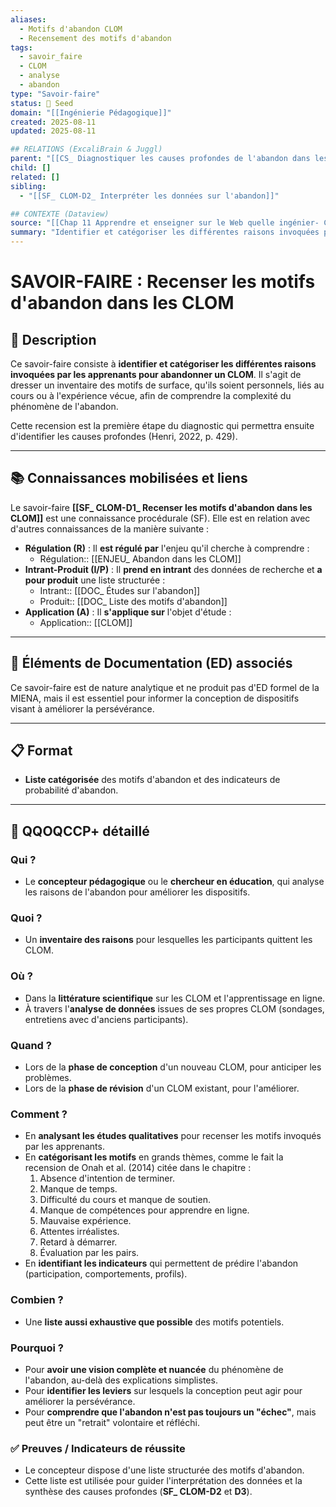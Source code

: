 ```yaml
---
aliases:
  - Motifs d'abandon CLOM
  - Recensement des motifs d'abandon
tags:
  - savoir_faire
  - CLOM
  - analyse
  - abandon
type: "Savoir-faire"
status: 🌱 Seed
domain: "[[Ingénierie Pédagogique]]"
created: 2025-08-11
updated: 2025-08-11

## RELATIONS (ExcaliBrain & Juggl)
parent: "[[CS_ Diagnostiquer les causes profondes de l'abandon dans les CLOM]]"
child: []
related: []
sibling:
  - "[[SF_ CLOM-D2_ Interpréter les données sur l'abandon]]"

## CONTEXTE (Dataview)
source: "[[Chap 11 Apprendre et enseigner sur le Web quelle ingénier- CLOM.pdf]]"
summary: "Identifier et catégoriser les différentes raisons invoquées par les apprenants pour abandonner un CLOM, en dressant un inventaire des motifs de surface."
---
```


# SAVOIR-FAIRE : Recenser les motifs d'abandon dans les CLOM

## 📌 Description
Ce savoir-faire consiste à **identifier et catégoriser les différentes raisons invoquées par les apprenants pour abandonner un CLOM**. Il s'agit de dresser un inventaire des motifs de surface, qu'ils soient personnels, liés au cours ou à l'expérience vécue, afin de comprendre la complexité du phénomène de l'abandon.

Cette recension est la première étape du diagnostic qui permettra ensuite d'identifier les causes profondes (Henri, 2022, p. 429).

---
## 📚 Connaissances mobilisées et liens
Le savoir-faire **[[SF_ CLOM-D1_ Recenser les motifs d'abandon dans les CLOM]]** est une connaissance procédurale (SF). Elle est en relation avec d'autres connaissances de la manière suivante :

- **Régulation (R)** : Il **est régulé par** l'enjeu qu'il cherche à comprendre :
    - Régulation:: [[ENJEU_ Abandon dans les CLOM]] 
- **Intrant-Produit (I/P)** : Il **prend en intrant** des données de recherche et **a pour produit** une liste structurée :
    - Intrant:: [[DOC_ Études sur l'abandon]]
    - Produit:: [[DOC_ Liste des motifs d'abandon]]
- **Application (A)** : Il **s'applique sur** l'objet d'étude :
    - Application:: [[CLOM]]

---
## 🔄 Éléments de Documentation (ED) associés

Ce savoir-faire est de nature analytique et ne produit pas d'ED formel de la MIENA, mais il est essentiel pour informer la conception de dispositifs visant à améliorer la persévérance.

---
## 📋 Format
- **Liste catégorisée** des motifs d'abandon et des indicateurs de probabilité d'abandon.

---

## 🔎 QQOQCCP+ détaillé

### Qui ?
- Le **concepteur pédagogique** ou le **chercheur en éducation**, qui analyse les raisons de l'abandon pour améliorer les dispositifs.

### Quoi ?
- Un **inventaire des raisons** pour lesquelles les participants quittent les CLOM.

### Où ?
- Dans la **littérature scientifique** sur les CLOM et l'apprentissage en ligne.
- À travers l'**analyse de données** issues de ses propres CLOM (sondages, entretiens avec d'anciens participants).

### Quand ?
- Lors de la **phase de conception** d'un nouveau CLOM, pour anticiper les problèmes.
- Lors de la **phase de révision** d'un CLOM existant, pour l'améliorer.

### Comment ?
- En **analysant les études qualitatives** pour recenser les motifs invoqués par les apprenants.
- En **catégorisant les motifs** en grands thèmes, comme le fait la recension de Onah et al. (2014) citée dans le chapitre :
    1.  Absence d'intention de terminer.
    2.  Manque de temps.
    3.  Difficulté du cours et manque de soutien.
    4.  Manque de compétences pour apprendre en ligne.
    5.  Mauvaise expérience.
    6.  Attentes irréalistes.
    7.  Retard à démarrer.
    8.  Évaluation par les pairs.
- En **identifiant les indicateurs** qui permettent de prédire l'abandon (participation, comportements, profils).

### Combien ?
- Une **liste aussi exhaustive que possible** des motifs potentiels.

### Pourquoi ?
- Pour **avoir une vision complète et nuancée** du phénomène de l'abandon, au-delà des explications simplistes.
- Pour **identifier les leviers** sur lesquels la conception peut agir pour améliorer la persévérance.
- Pour **comprendre que l'abandon n'est pas toujours un "échec"**, mais peut être un "retrait" volontaire et réfléchi.

### ✅ Preuves / Indicateurs de réussite
- Le concepteur dispose d'une liste structurée des motifs d'abandon.
- Cette liste est utilisée pour guider l'interprétation des données et la synthèse des causes profondes (**SF_ CLOM-D2** et **D3**).